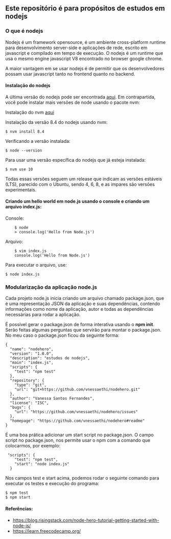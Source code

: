 ## Este repositório é para propósitos de estudos em nodejs

### O que é nodejs
Nodejs é um framework opensource, é um ambiente cross-platform runtime para desenvolvimento server-side e aplicações de rede, escrito em javascript e compilado em tempo de execução. O nodejs é um runtime que usa o mesmo engine javascript V8 encontrado no browser google chrome.

A maior vantagem em se usar nodejs é de permitir que os desenvolvedores possam usar javascript tanto no frontend quanto no backend.

#### Instalação do nodejs
A última versão do nodejs pode ser encontrada [aqui](https://nodejs.org/en/download/). Em contrapartida, você pode instalar mais versões de node usando o pacote nvm:

Instalação do nvm [aqui](https://github.com/creationix/nvm)

Instalação da versão 8.4 do nodejs usando nvm:
```shell
$ nvm install 8.4
```
Verificando a versão instalada:
```shell
$ node --version
```
Para usar uma versão específica do nodejs que já esteja instalada:
```shell
$ nvm use 10
```
Todas essas versões seguem um release que indicam as versões estáveis (LTS), parecido com o Ubuntu, sendo 4, 6, 8, e as impares são versões experimentais.

#### Criando um hello world em node.js usando o console e criando um arquivo index.js:
Console:

```shell
    $ node
    > console.log('Hello from Node.js')
```

Arquivo:

```shell
    $ vim index.js
    console.log('Hello from Node.js')
```
Para executar o arquivo, use:
```shell
$ node index.js
```

### Modularização da aplicação node.js
Cada projeto node.js inicia criando um arquivo chamado package.json, que é uma representação JSON da aplicação e suas dependências, contendo informações como nome da aplicação, autor e todas as dependências necessárias para rodar a aplicação.

É possível gerar o package.json de forma interativa usando o **npm init**. Serão feitas algumas perguntas que servirão para montar o package.json. No meu caso o package.json ficou da seguinte forma:

```
{
  "name": "nodehero",
  "version": "1.0.0",
  "description": "estudos de nodejs",
  "main": "index.js",
  "scripts": {
    "test": "npm test"
  },
  "repository": {
    "type": "git",
    "url": "git+https://github.com/vnessaethi/nodehero.git"
  },
  "author": "Vanessa Santos Fernandes",
  "license": "ISC",
  "bugs": {
    "url": "https://github.com/vnessaethi/nodehero/issues"
  },
  "homepage": "https://github.com/vnessaethi/nodehero#readme"
}
```
É uma boa prática adicionar um start script no package.json. O campo script no package.json, nos permite usar o npm com a comando que colocarmos, por exemplo:

```
 "scripts": {
    "test": "npm test",
    "start": "node index.js"
  }
```

Nos campos test e start acima, podemos rodar o seguinte comando para executar os testes e execução do programa:
```shell
$ npm test
$ npm start
```


#### Referências:
* https://blog.risingstack.com/node-hero-tutorial-getting-started-with-node-js/
* https://learn.freecodecamp.org/
